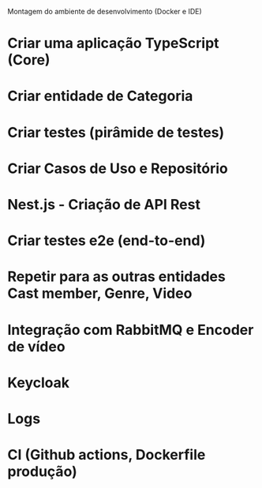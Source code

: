 Montagem do ambiente de desenvolvimento (Docker e IDE)

# Criar uma aplicação TypeScript (Core)

# Criar entidade de Categoria

# Criar testes (pirâmide de testes)

# Criar Casos de Uso e Repositório

# Nest.js - Criação de API Rest

# Criar testes e2e (end-to-end)

# Repetir para as outras entidades Cast member, Genre, Video

# Integração com RabbitMQ e Encoder de vídeo

# Keycloak

# Logs

# CI (Github actions, Dockerfile produção)
